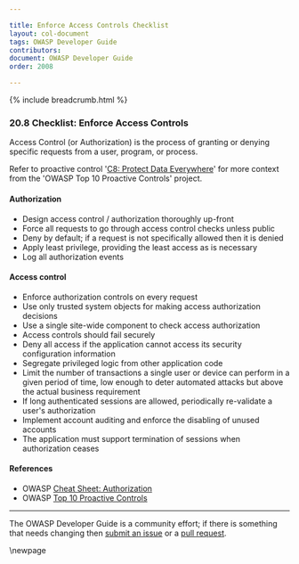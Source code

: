```yaml
---

title: Enforce Access Controls Checklist
layout: col-document
tags: OWASP Developer Guide
contributors:
document: OWASP Developer Guide
order: 2008

---
```


{% include breadcrumb.html %}

### 20.8 Checklist: Enforce Access Controls

Access Control (or Authorization) is the process of granting or denying specific requests
from a user, program, or process.

Refer to proactive control '[C8: Protect Data Everywhere][control7]'
for more context from the 'OWASP Top 10 Proactive Controls' project.

#### Authorization

* Design access control / authorization thoroughly up-front
* Force all requests to go through access control checks unless public
* Deny by default; if a request is not specifically allowed then it is denied
* Apply least privilege, providing the least access as is necessary
* Log all authorization events

#### Access control

* Enforce authorization controls on every request
* Use only trusted system objects for making access authorization decisions
* Use a single site-wide component to check access authorization
* Access controls should fail securely
* Deny all access if the application cannot access its security configuration information
* Segregate privileged logic from other application code
* Limit the number of transactions a single user or device can perform in a given period of time,
    low enough to deter automated attacks but above the actual business requirement
* If long authenticated sessions are allowed, periodically re-validate a user's authorization
* Implement account auditing and enforce the disabling of unused accounts
* The application must support termination of sessions when authorization ceases

#### References

* OWASP [Cheat Sheet: Authorization][csaz]
* OWASP [Top 10 Proactive Controls][proactive10]

----

The OWASP Developer Guide is a community effort; if there is something that needs changing
then [submit an issue][issue2008] or a [pull request][pr].

[control7]: https://owasp.org/www-project-proactive-controls/v3/en/c7-enforce-access-controls
[csaz]: https://cheatsheetseries.owasp.org/cheatsheets/Authorization_Cheat_Sheet.html
[issue2008]: https://github.com/OWASP/www-project-developer-guide/issues/new?labels=enhancement&template=request.md&title=Update:%2020-proactive-control-checklist/08-access-controls
[pr]: https://github.com/OWASP/www-project-developer-guide/pulls
[proactive10]: https://owasp.org/www-project-proactive-controls/

\newpage
